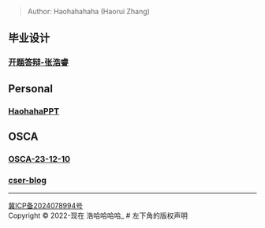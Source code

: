 > Author: Haohahahaha (Haorui Zhang)

## 毕业设计

### [开题答辩-张浩睿](./pages/gp1/index.html)

## Personal

### [HaohahaPPT](./pages/HaohahaPPT/index.html)

## OSCA

### [OSCA-23-12-10](./pages/OSCA-23-12-10/index.html)

### [cser-blog](./pages/cser-blog/index.html)

---
<a href="https://beian.miit.gov.cn/" target="_blank">冀ICP备2024078994号</a><br/>
Copyright &copy; 2022-现在 浩哈哈哈哈_ # 左下角的版权声明
